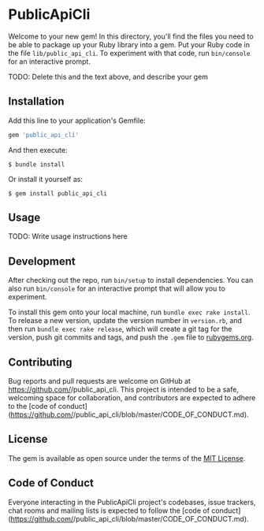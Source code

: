 # PublicApiCli

Welcome to your new gem! In this directory, you'll find the files you need to be able to package up your Ruby library into a gem. Put your Ruby code in the file `lib/public_api_cli`. To experiment with that code, run `bin/console` for an interactive prompt.

TODO: Delete this and the text above, and describe your gem

## Installation

Add this line to your application's Gemfile:

```ruby
gem 'public_api_cli'
```

And then execute:

    $ bundle install

Or install it yourself as:

    $ gem install public_api_cli

## Usage

TODO: Write usage instructions here

## Development

After checking out the repo, run `bin/setup` to install dependencies. You can also run `bin/console` for an interactive prompt that will allow you to experiment.

To install this gem onto your local machine, run `bundle exec rake install`. To release a new version, update the version number in `version.rb`, and then run `bundle exec rake release`, which will create a git tag for the version, push git commits and tags, and push the `.gem` file to [rubygems.org](https://rubygems.org).

## Contributing

Bug reports and pull requests are welcome on GitHub at https://github.com/<github username>/public_api_cli. This project is intended to be a safe, welcoming space for collaboration, and contributors are expected to adhere to the [code of conduct](https://github.com/<github username>/public_api_cli/blob/master/CODE_OF_CONDUCT.md).


## License

The gem is available as open source under the terms of the [MIT License](https://opensource.org/licenses/MIT).

## Code of Conduct

Everyone interacting in the PublicApiCli project's codebases, issue trackers, chat rooms and mailing lists is expected to follow the [code of conduct](https://github.com/<github username>/public_api_cli/blob/master/CODE_OF_CONDUCT.md).
